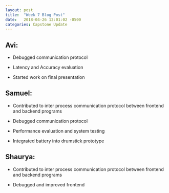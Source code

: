 ```yaml
---
layout: post
title:  "Week 7 Blog Post"
date:   2018-04-26 12:01:02 -0500
categories: Capstone Update
---
```

## Avi: ## 

* Debugged communication protocol

* Latency and Accuracy evaluation 

* Started work on final presentation



## Samuel: ## 

* Contributed to inter process communication protocol between frontend and backend programs

* Debugged communication protocol

* Performance evaluation and system testing

* Integrated battery into drumstick prototype


## Shaurya: ##

* Contributed to inter process communication protocol between frontend and backend programs

* Debugged and improved frontend 

